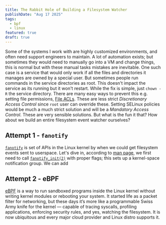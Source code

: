 ```yaml
---
title: The Rabbit Hole of Building a Filesystem Watcher
publishDate: "Aug 17 2025"
tags:
  - bpf
  - linux
featured: true
draft: true
---
```


Some of the systems I work with are highly customized environments, and often need support engineers to maintain.
A lot of automation exists; but sometimes they would need to manually go into a VM and change things, this is normal
but with these manual tasks mistakes are inevitable. One such case is a service that would only work if all the files
and directories it manages are owned by a special user. But sometimes people run commands in the service directories
as root. This doesn't impact the service as its running but it won't restart. While the fix is simple, just `chown -R`
the service directory. There are many easy ways to prevent this e.g. setting file permissions,
[File ACLs](https://linux.die.net/man/1/setfacl). These are less strict _Discretionary Access Control_ since `root`
user can override these. Setting SELinux policies would be much a much strict solution and will be a
_Mandatory Access Control_. These are very sensible solutions. But what is the fun it that? How about we build an
entire filesystem event watcher ourselves?

## Attempt 1 - `fanotify`

[`fanotify`](https://www.man7.org/linux/man-pages/man7/fanotify.7.html) is set of APIs in the Linux kernel by when we
could get filesystem events sent to userspace. Let's dive in, according to [man page](https://www.man7.org/linux/man-pages/man7/fanotify.7.html),
we first need to call [`fanotify_init(2)`](https://www.man7.org/linux/man-pages/man2/fanotify_init.2.html) with proper flags; this sets up a kernel-space
notification group. We can add

## Attempt 2 - eBPF

[eBPF](https://ebpf.io/what-is-ebpf/) is a way to run sandboxed programs inside the Linux kernel without writing kernel modules or rebooting your system.
It started life as a packet filter for networking, but these days it’s more like a programmable Swiss Army knife for the kernel —
capable of tracing syscalls, profiling applications, enforcing security rules, and yes, watching the filesystem. It is now ubiquitous and every major
cloud provider and Linux distro supports it.
